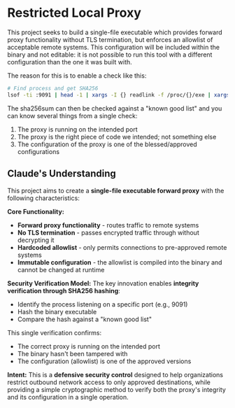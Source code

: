 # Restricted Local Proxy

This project seeks to build a single-file executable which provides forward proxy functionality without TLS termination, but enforces an allowlist of acceptable remote systems. This configuration will be included within the binary and not editable: it is not possible to run this tool with a different configuration than the one it was built with.

The reason for this is to enable a check like this:
```bash
# Find process and get SHA256
lsof -ti :9091 | head -1 | xargs -I {} readlink -f /proc/{}/exe | xargs sha256sum
```

The sha256sum can then be checked against a "known good list" and you can know several things from a single check:
1. The proxy is running on the intended port
1. The proxy is the right piece of code we intended; not something else
1. The configuration of the proxy is one of the blessed/approved configurations

## Claude's Understanding

This project aims to create a **single-file executable forward proxy** with the following characteristics:

**Core Functionality:**
- **Forward proxy functionality** - routes traffic to remote systems
- **No TLS termination** - passes encrypted traffic through without decrypting it
- **Hardcoded allowlist** - only permits connections to pre-approved remote systems
- **Immutable configuration** - the allowlist is compiled into the binary and cannot be changed at runtime

**Security Verification Model:**
The key innovation enables **integrity verification through SHA256 hashing**:
- Identify the process listening on a specific port (e.g., 9091)
- Hash the binary executable
- Compare the hash against a "known good list"

This single verification confirms:
- The correct proxy is running on the intended port
- The binary hasn't been tampered with
- The configuration (allowlist) is one of the approved versions

**Intent:**
This is a **defensive security control** designed to help organizations restrict outbound network access to only approved destinations, while providing a simple cryptographic method to verify both the proxy's integrity and its configuration in a single operation.

